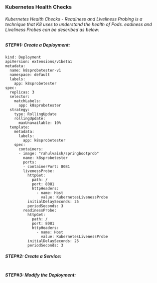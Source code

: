 ### Kubernetes Health Checks
###### Kubernetes Health Checks - Readiness and Liveliness Probing is a technique that K8 uses to understand the health of Pods. eadiness and Liveliness Probes can be described as below:



##### STEP#1: Create a Deployment:
```
kind: Deployment
apiVersion: extensions/v1beta1
metadata:
  name: k8sprobetester-v1
  namespace: default
  labels:
    app: k8sprobetester
spec:
  replicas: 3
  selector:
    matchLabels:
      app: k8sprobetester
  strategy:
    type: RollingUpdate
    rollingUpdate:
      maxUnavailable: 10%
  template:
    metadata:
      labels:
        app: k8sprobetester
    spec:
      containers:
      - image: "rahulvaish/springbootprob"
        name: k8sprobetester
        ports:
        - containerPort: 8081
        livenessProbe:
          httpGet:
            path: /
            port: 8081
            httpHeaders:
              - name: Host
                value: KubernetesLivenessProbe
          initialDelaySeconds: 25
          periodSeconds: 3
        readinessProbe:
          httpGet:
            path: /
            port: 8081
            httpHeaders:
              - name: Host
                value: KubernetesLivenessProbe
          initialDelaySeconds: 25
          periodSeconds: 3
```
##### STEP#2: Create a Service:
```
```
##### STEP#3: Modify the Deployment:
```
```
